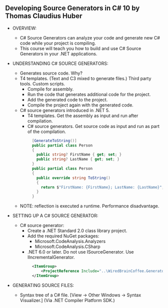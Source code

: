 ## Developing Source Generators in C# 10 by Thomas Claudius Huber

- OVERVIEW:
  - C# Source Generators can analyze your code and generate new C# code while your project is compiling. 
  - This course will teach you how to build and use C# Source Generators in your .NET applications.

- UNDERSTANDING C# SOURCE GENERATORS:
  - Generates source code. Why?
  - T4 templates. (Text and C3 mixed to generate files.) Third party tools. Custom scripts.
    - Compile for assembly.
    - Run the code that generates additional code for the project.
    - Add the generated code to the project.
    - Compile the project again with the generated code.
  - C# source generators introduced in .NET 5.
    - T4 templates. Get the assembly as input and run after compilation.
    - C# source generators. Get source code as input and run as part of the compilation.
      ```csharp
        [GenerateToString()]
        public partial class Person
        {
          public string? FirstName { get; set; }
          public string? LastName { get; set; }
        }
        public partial class Person
        {
          public override string ToString()
          {
            return $"FirstName: {FirstName}; LastName: {LastName}";
          }
        }
      ```
  - NOTE: reflection is executed a runtime. Performance disadvantage.

- SETTING UP A C# SOURCE GENERATOR:
  - C# source generator:
    - Create a .NET Standard 2.0 class library project.
    - Add the required NuGet packages:
      - Microsoft.CodeAnalysis.Analyzers
      - Microsoft.CodeAnalysis.CSharp
    - .NET 6.0 or later. Do not use ISourceGenerator. Use IIncrementalGenerator.
      ```xml
        <ItemGroup>
            <ProjectReference Include="..\WiredBrainCoffee.Generators\WiredBrainCoffee.Generators.csproj" OutputItemType="Analyzer" ReferenceOutputAssembly="false" />
        </ItemGroup>
      ```

- GENERATING SOURCE FILES:
  - Syntax tree of a C# file. [View -> Other Windows -> Syntax Visualizer.] (Via .NET Compiler Platform SDK.)